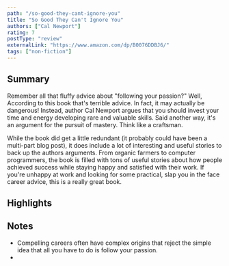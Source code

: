 ```yaml
---
path: "/so-good-they-cant-ignore-you"
title: "So Good They Can't Ignore You"
authors: ["Cal Newport"]
rating: 7
postType: "review"
externalLink: "https://www.amazon.com/dp/B0076DDBJ6/"
tags: ["non-fiction"]
---
```


## Summary

Remember all that fluffy advice about "following your passion?" Well, According to this book that's terrible advice. In fact, it may actually be dangerous! Instead, author Cal Newport argues that you should invest your time and energy developing rare and valuable skills. Said another way, it's an argument for the pursuit of mastery. Think like a craftsman.

While the book did get a little redundant (it probably could have been a multi-part blog post), it does include a lot of interesting and useful stories to back up the authors arguments. From organic farmers to computer programmers, the book is filled with tons of useful stories about how people achieved success while staying happy and satisfied with their work. If you're unhappy at work and looking for some practical, slap you in the face career advice, this is a really great book.

## Highlights


## Notes

- Compelling careers often have complex origins that reject the simple idea that all you have to do is follow your passion.
-